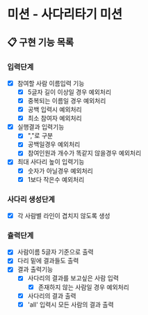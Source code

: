 # 미션 - 사다리타기 미션

## 📋 구현 기능 목록

### 입력단계

- [x] 참여할 사람 이름입력 기능
  - [x] 5글자 길이 이상일 경우 예외처리
  - [x] 중복되는 이름일 경우 예외처리
  - [x] 공백 입력시 예외처리
  - [x] 최소 참여자 예외처리

- [x] 실행결과 입력기능
  - [x] ","로 구분
  - [x] 공백일경우 예외처리
  - [x] 참여인원과 개수가 똑같지 않을경우 예외처리
  
- [x] 최대 사다리 높이 입력기능
  - [x] 숫자가 아닐경우 예외처리
  - [x] 1보다 작은수 예외처리

### 사다리 생성단계

- [x] 각 사람별 라인이 겹치지 않도록 생성

### 츌력단계

- [x] 사람이름 5글자 기준으로 출력
- [x] 다리 밑에 결과들도 출력
- [x] 결과 출력기능
  - [x] 사다리의 결과를 보고싶은 사람 입력
    - [x] 존재하지 않는 사람일 경우 예외처리
  - [x] 사다리의 결과 출력
  - [x] 'all' 입력시 모든 사람의 결과 출력 

